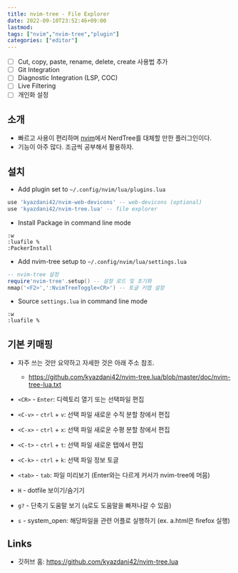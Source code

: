 ```yaml
---
title: nvim-tree - File Explorer
date: 2022-09-10T23:52:46+09:00
lastmod:
tags: ["nvim","nvim-tree","plugin"]
categories: ["editor"]
---
```


* [ ] Cut, copy, paste, rename, delete, create 사용법 추가
* [ ] Git Integration
* [ ] Diagnostic Integration (LSP, COC)
* [ ] Live Filtering
* [ ] 개인화 설정

## 소개

* 빠르고 사용이 편리하며 [nvim](nvim)에서 NerdTree를 대체할 만한 플러그인이다.
* 기능이 아주 많다. 조금씩 공부해서 활용하자.

## 설치

* Add plugin set to `~/.config/nvim/lua/plugins.lua`
```lua
use 'kyazdani42/nvim-web-devicons' -- web-devicons (optional)
use 'kyazdani42/nvim-tree.lua' -- file explorer
```
* Install Package in command line mode
```
:w 
:luafile %
:PackerInstall
```

* Add nvim-tree setup to `~/.config/nvim/lua/settings.lua`
```lua
-- nvim-tree 설정
require'nvim-tree'.setup() -- 설정 로드 및 초기화
nmap('<F2>',':NvimTreeToggle<CR>') -- 토글 키맵 설정
```

* Source `settings.lua` in command line mode
```
:w 
:luafile %
```

## 기본 키매핑

* 자주 쓰는 것만 요약하고 자세한 것은 아래 주소 참조.
  - <https://github.com/kyazdani42/nvim-tree.lua/blob/master/doc/nvim-tree-lua.txt>

* `<CR>` - `Enter`: 디렉토리 열기 또는 선택파일 편집
* `<C-v>` - `ctrl` + `v`: 선택 파일 새로운 수직 분할 창에서 편집
* `<C-x>` - `ctrl` + `x`: 선택 파일 새로운 수평 분할 창에서 편집
* `<C-t>` - `ctrl` + `t`: 선택 파일 새로운 탭에서 편집
* `<C-k>` - `ctrl` + `k`: 선택 파일 정보 토글
* `<tab>` - `tab`: 파일 미리보기 (Enter와는 다르게 커서가 nvim-tree에 머뭄) 
* `H` - dotfile 보이기/숨기기
* `g?` - 단축기 도움말 보기 (`q`로도 도움말을 빠져나갈 수 있음)
* `s` - system_open: 해당파일을 관련 어플로 실행하기 (ex. a.html은 firefox 실행)

## Links

* 깃허브 홈: <https://github.com/kyazdani42/nvim-tree.lua>
